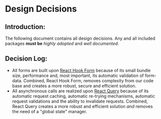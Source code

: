 # Design Decisions

## Introduction:

The following document contains all design decisions. Any and all included packages **must be** _highly adopted_ and _well documented_.

## Decision Log:

-   All forms are built upon [React Hook Form](https://react-hook-form.com/) because of its small bundle size, performance and, most important, its automatic validation of form-data. Combined, React Hook Form, removes complexity from our code base and creates a more robust, secure and efficient solution.
-   All asynchronous calls are realized upon [React Query](https://react-query.tanstack.com/) because of its automatic request caching, automatic re-trying mechanisms, automatic request validations and the ability to invalidate requests. Combined, React Query creates a more robust and efficient solution _and_ removes the need of a "global state" manager.
